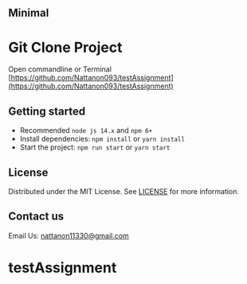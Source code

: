 ## Minimal

# Git Clone Project
Open commandline or Terminal
[https://github.com/Nattanon093/testAssignment](https://github.com/Nattanon093/testAssignment)
## Getting started

- Recommended `node js 14.x` and `npm 6+`
- Install dependencies: `npm install` or `yarn install`
- Start the project: `npm run start` or `yarn start`

## License

Distributed under the MIT License. See [LICENSE](https://github.com/minimal-ui-kit/minimal.free/blob/main/LICENSE.md) for more information.

## Contact us

Email Us: nattanon11330@gmail.com
# testAssignment
